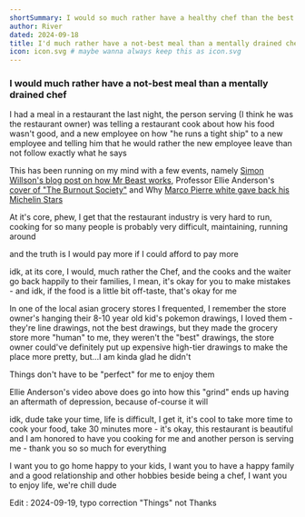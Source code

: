 ```yaml
---
shortSummary: I would so much rather have a healthy chef than the best food
author: River
dated: 2024-09-18
title: I'd much rather have a not-best meal than a mentally drained chef
icon: icon.svg # maybe wanna always keep this as icon.svg
---
```


### I would much rather have a not-best meal than a mentally drained chef

I had a meal in a restaurant the last night, the person serving (I think he was the restaurant owner) was telling a restaurant cook about how his food wasn't good, and a new employee on how "he runs a tight ship" to a new employee and telling him that he would rather the new employee leave than not follow exactly what he says

This has been running on my mind with a few events, namely [Simon Willson's blog post on how Mr Beast works](https://simonwillison.net/2024/Sep/15/how-to-succeed-in-mrbeast-production/), Professor Ellie Anderson's [cover of "The Burnout Society"](https://www.youtube.com/watch?v=_qikrYBd4tw) and Why [Marco Pierre white gave back his Michelin Stars](https://www.youtube.com/watch?v=m2MnwhjncjA)

At it's core, phew, I get that the restaurant industry is very hard to run, cooking for so many people is probably very difficult, maintaining, running around

and the truth is I would pay more if I could afford to pay more

idk, at its core, I would, much rather the Chef, and the cooks and the waiter go back happily to their families, I mean, it's okay for you to make mistakes - and idk, if the food is a little bit off-taste, that's okay for me

In one of the local asian grocery stores I frequented, I remember the store owner's hanging their 8-10 year old kid's pokemon drawings, I loved them - they're line drawings, not the best drawings, but they made the grocery store more "human" to me, they weren't the "best" drawings, the store owner could've definitely put up expensive high-tier drawings to make the place more pretty, but...I am kinda glad he didn't

Things don't have to be "perfect" for me to enjoy them

Ellie Anderson's video above does go into how this "grind" ends up having an aftermath of depression, because of-course it will

idk, dude take your time, life is difficult, I get it, it's cool to take more time to cook your food, take 30 minutes more - it's okay, this restaurant is beautiful and I am honored to have you cooking for me and another person is serving me - thank you so so much for everything

I want you to go home happy to your kids, I want you to have a happy family and a good relationship and other hobbies beside being a chef, I want you to enjoy life, we're chill dude

Edit : 2024-09-19, typo correction "Things" not Thanks